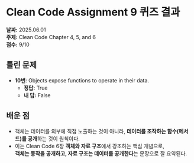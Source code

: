 # Clean Code Assignment 9 퀴즈 결과

**날짜:** 2025.06.01  
**주제:** Clean Code Chapter 4, 5, and 6  
**점수:** 9/10

## 틀린 문제

- **10번**: Objects expose functions to operate in their data.
  - **정답:** True
  - **내 답:** False

## 배운 점

- 객체는 데이터를 외부에 직접 노출하는 것이 아니라, **데이터를 조작하는 함수(메서드)를 공개**하는 것이 원칙이다.
- 이는 Clean Code 6장 **객체와 자료 구조**에서 강조하는 핵심 개념으로,  
  **객체는 동작을 공개하고, 자료 구조는 데이터를 공개한다**는 문장으로 잘 요약된다.
